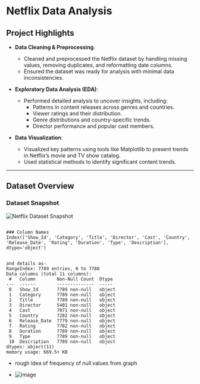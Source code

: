 # Netflix Data Analysis

## Project Highlights
- **Data Cleaning & Preprocessing**: 
  - Cleaned and preprocessed the Netflix dataset by handling missing values, removing duplicates, and reformatting date columns.
  - Ensured the dataset was ready for analysis with minimal data inconsistencies.

- **Exploratory Data Analysis (EDA)**: 
  - Performed detailed analysis to uncover insights, including:
    - Patterns in content releases across genres and countries.
    - Viewer ratings and their distribution.
    - Genre distributions and country-specific trends.
    - Director performance and popular cast members.
  
- **Data Visualization**:
  - Visualized key patterns using tools like Matplotlib to present trends in Netflix’s movie and TV show catalog.
  - Used statistical methods to identify significant content trends.

---

## Dataset Overview
### Dataset Snapshot
![Netflix Dataset Snapshot](https://github.com/user-attachments/assets/5afcd8c0-3975-49bf-8c5d-db034e30e892)
```plaintext

### Column Names
Index(['Show_Id', 'Category', 'Title', 'Director', 'Cast', 'Country', 'Release_Date', 'Rating', 'Duration', 'Type', 'Description'], dtype='object')


and details as- 
RangeIndex: 7789 entries, 0 to 7788
Data columns (total 11 columns):
 #   Column        Non-Null Count  Dtype 
---  ------        --------------  ----- 
 0   Show_Id       7789 non-null   object
 1   Category      7789 non-null   object
 2   Title         7789 non-null   object
 3   Director      5401 non-null   object
 4   Cast          7071 non-null   object
 5   Country       7282 non-null   object
 6   Release_Date  7779 non-null   object
 7   Rating        7782 non-null   object
 8   Duration      7789 non-null   object
 9   Type          7789 non-null   object
 10  Description   7789 non-null   object
dtypes: object(11)
memory usage: 669.5+ KB
```


- rough idea of frequency of null values from graph

- ![image](https://github.com/user-attachments/assets/76c929d8-c84b-461a-a49b-7a69ad4d0956)

